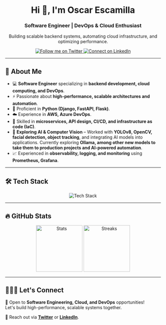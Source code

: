<h1 align="center">Hi 👋, I'm Oscar Escamilla</h1>  
<h3 align="center">Software Engineer | DevOps & Cloud Enthusiast</h3>  

<p align="center">Building scalable backend systems, automating cloud infrastructure, and optimizing performance.</p>

<p align="center">  
  <a href="https://twitter.com/oscarscami" target="_blank">
    <img src="https://img.shields.io/twitter/follow/oscarscami?logo=twitter&style=for-the-badge" alt="Follow me on Twitter">
  </a>  

  <a href="https://linkedin.com/in/oscar-escamilla" target="_blank">
    <img src="https://img.shields.io/badge/LinkedIn-Connect-blue?style=for-the-badge&logo=linkedin" alt="Connect on LinkedIn">
  </a>
</p>  

---

## 🌟 About Me  

- 💻 **Software Engineer** specializing in **backend development, cloud computing, and DevOps**.  
- ⚡ Passionate about **high-performance, scalable architectures and automation**.  
- 🔧 Proficient in **Python (Django, FastAPI, Flask)**.  
- ☁️ Experience in **AWS, Azure DevOps**.  
- 🚀 Skilled in **microservices, API design, CI/CD, and infrastructure as code (IaC)**.  
- 🧠 **Exploring AI & Computer Vision** – Worked with **YOLOv8, OpenCV, facial detection, object tracking**, and integrating AI models into applications. Currently exploring **Ollama, among other new models to take them to production projects and AI-powered automation**.  
- 📈 Experienced in **observability, logging, and monitoring** using **Prometheus, Grafana**.  

---

## 🛠️ Tech Stack  

<p align="center">  
  <img src="https://skillicons.dev/icons?i=python,django,fastapi,flask,aws,azure,docker,kubernetes,terraform,linux,git,githubactions,ansible,vscode,postgres,mysql,redis" alt="Tech Stack">
</p>  

---

## 🔥 GitHub Stats  

<p align="center">  
  <img src="https://github-readme-stats.vercel.app/api?username=oscarescamilla&show_icons=true&theme=tokyonight" alt="Stats" height="150">  
  <img src="https://github-readme-streak-stats.herokuapp.com/?user=oscarescamilla&theme=tokyonight" alt="Streaks" height="150">  
</p>  

---

## 👨🏻‍💻 Let's Connect  

🚀 Open to **Software Engineering, Cloud, and DevOps** opportunities!  
Let's build high-performance, scalable systems together.  

📩 Reach out via **[Twitter](https://twitter.com/oscarscami)** or **[LinkedIn](https://linkedin.com/in/oscar-escamilla)**.  
